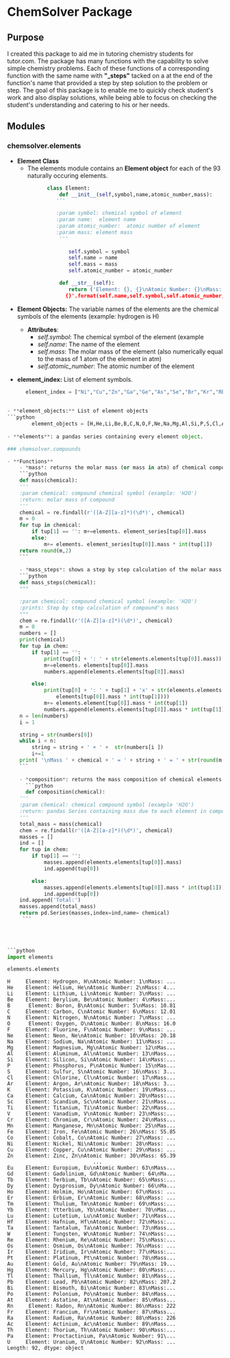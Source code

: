 
# ChemSolver Package

## Purpose
I created this package to aid me in tutoring chemistry students for tutor.com. The package has many functions with the capability to solve simple chemistry problems. Each of these functions of a corresponding function with the same name with **"\_steps"** tacked on a at the end of the function's name that provided a step by step solution to the problem or step. The goal of this package is to enable me to quickly check student's work and also display solutions, while being able to focus on checking the student's understanding and catering to his or her needs.

## Modules
### chemsolver.elements

- **Element Class**
   - The elements module contains an **Element object** for each of the 93 naturally occuring elements.
```python
             class Element:
                 def __init__(self,symbol,name,atomic_number,mass):
                '''

                :param symbol: chemical symbol of element
                :param name:  element name
                :param atomic_number:  atomic number of element
                :param mass: element mass
                 '''
                 
                    self.symbol = symbol
                    self.name = name
                    self.mass = mass
                    self.atomic_number = atomic_number

                 def __str__(self):
                    return ('Element: {}, {}\nAtomic Number: {}\nMass:
                   {}'.format(self.name,self.symbol,self.atomic_number,self.mass))
```
               
   - **Element Objects:** The variable names of the elements are the chemical symbols of the elements (example: hydrogen is H)
       - **Attributes**: 
          - *self.symbol*: The chemical symbol of the element (example
          - *self.name*: The name of the element
          - *self.mass*: The molar mass of the element (also numerically equal to the mass of 1 atom of the element in atm)
          - *self.atomic_number*: The atomic number of the element  
      
- **element_index:** List of element symbols.
```python
      element_index = ["Ni","Cu","Zn","Ga","Ge","As","Se","Br","Kr","Rb","Sr","Y","Zr","Nb","Mo","Tc","Ru","Rh","Pd","Ag","Cd","In","Sn","Sb","Te","I","Xe","Cs","Ba","La","Ce","Pr","Nd","Pm","Sm","Eu","Gd","Tb","Dy","Ho","Er","Tm","Yb","Lu","Hf","Ta","W","Re","Os","Ir","Pt","Au","Hg","Tl","Pb","Bi","Po","At","Rn","Fr","Ra","Ac","Th","Pa","U"]```
      
      
- **element_objects:** List of element objects
```python
        element_objects = [H,He,Li,Be,B,C,N,O,F,Ne,Na,Mg,Al,Si,P,S,Cl,Ar,K,Ca,Sc,Ti,V,Cr,Mn,Fe,Co,Ni,Cu,Zn,Ga,Ge,As,Se,Br,Kr,Rb,Sr,Y,Zr,Nb,Mo,Tc,Ru,Rh,Pd,Ag,Cd,In,Sn,Sb,Te,I,Xe,Cs,Ba,La,Ce,Pr,Nd,Pm,Sm,Eu,Gd,Tb,Dy,Ho,Er,Tm,Yb,Lu,Hf,Ta,W,Re,Os,Ir,Pt,Au,Hg,Tl,Pb,Bi,Po,At,Rn,Fr,Ra,Ac,Th,Pa,U]
        
- **elements**: a pandas series containing every element object.

### chemsolver.compounds

- **Functions**
    - *mass*: returns the molar mass (or mass in atm) of chemical compounds
    ```python
    def mass(chemical):
    '''
    :param chemical: compound chemical symbol (example: 'H2O')
    :return: molar mass of compound
    '''
    chemical = re.findall(r'([A-Z][a-z]*)(\d*)', chemical)
    m = 0
    for tup in chemical:
        if tup[1] == '': m+=elements. element_series[tup[0]].mass
        else:
            m+= elements. element_series[tup[0]].mass * int(tup[1])
    return round(m,2)
    ```
    
    - *mass_steps*: shows a step by step calculation of the molar mass of a compound
    ```python
    def mass_steps(chemical):
    """

    :param chemical: compound chemical symbol (example: 'H2O')
    :prints: Step by step calculation of compound's mass
    """
    chem = re.findall(r'([A-Z][a-z]*)(\d*)', chemical)
    m = 0
    numbers = []
    print(chemical)
    for tup in chem:
        if tup[1] == '':
            print(tup[0] + ': ' + str(elements.elements[tup[0]].mass))
            m+=elements. elements[tup[0]].mass
            numbers.append(elements.elements[tup[0]].mass)

        else:
            print(tup[0] + ': ' + tup[1] + 'x' + str(elements.elements[tup[0]].mass) + ' = ' + str(elements.
                elements[tup[0]].mass * int(tup[1])))
            m+= elements.element[tup[0]].mass * int(tup[1])
            numbers.append(elements.elements[tup[0]].mass * int(tup[1]))
    n = len(numbers)
    i = 1

    string = str(numbers[0])
    while i < n:
        string = string + ' + ' +  str(numbers[i ])
        i+=1 
    print( '\nMass ' + chemical + ' = ' + string + ' = ' + str(round(m,2)))
    ```
     
    - *composition*: returns the mass composition of chemical elements.
      ```python
      def composition(chemical):
    '''
    :param chemical: chemical compound symbol (example 'H2O')
    :return: pandas Series containing mass due to each element in compound and total mass of compound
    '''
    total_mass = mass(chemical)
    chem = re.findall(r'([A-Z][a-z]*)(\d*)', chemical)
    masses = []
    ind = []
    for tup in chem:
        if tup[1] == '':
            masses.append(elements.elements[tup[0]].mass)
            ind.append(tup[0])

        else:
            masses.append(elements.elements[tup[0]].mass * int(tup[1]))
            ind.append(tup[0])
    ind.append('Total:')
    masses.append(total_mass)
    return pd.Series(masses,index=ind,name= chemical) 
     ```
     
 


```python
import elements
```


```python
elements.elements
```




    H     Element: Hydrogen, H\nAtomic Number: 1\nMass: ...
    He    Element: Helium, He\nAtomic Number: 2\nMass: 4...
    Li    Element: Lithium, Li\nAtomic Number: 3\nMass: ...
    Be    Element: Berylium, Be\nAtomic Number: 4\nMass:...
    B      Element: Boron, B\nAtomic Number: 5\nMass: 10.81
    C     Element: Carbon, C\nAtomic Number: 6\nMass: 12.01
    N     Element: Nitrogen, N\nAtomic Number: 7\nMass: ...
    O      Element: Oxygen, O\nAtomic Number: 8\nMass: 16.0
    F     Element: Fluorine, F\nAtomic Number: 9\nMass: ...
    Ne    Element: Neon, Ne\nAtomic Number: 10\nMass: 20.18
    Na    Element: Sodium, Na\nAtomic Number: 11\nMass: ...
    Mg    Element: Magnesium, Mg\nAtomic Number: 12\nMas...
    Al    Element: Aluminum, Al\nAtomic Number: 13\nMass...
    Si    Element: Silicon, Si\nAtomic Number: 14\nMass:...
    P     Element: Phosphorus, P\nAtomic Number: 15\nMas...
    S     Element: Sulfur, S\nAtomic Number: 16\nMass: 3...
    Cl    Element: Chlorine, Cl\nAtomic Number: 17\nMass...
    Ar    Element: Argon, Ar\nAtomic Number: 18\nMass: 3...
    K     Element: Potassium, K\nAtomic Number: 19\nMass...
    Ca    Element: Calcium, Ca\nAtomic Number: 20\nMass:...
    Sc    Element: Scandium, Sc\nAtomic Number: 21\nMass...
    Ti    Element: Titanium, Ti\nAtomic Number: 22\nMass...
    V     Element: Vanadium, V\nAtomic Number: 23\nMass:...
    Cr    Element: Chromium, Cr\nAtomic Number: 24\nMass...
    Mn    Element: Manganese, Mn\nAtomic Number: 25\nMas...
    Fe    Element: Iron, Fe\nAtomic Number: 26\nMass: 55.85
    Co    Element: Cobalt, Co\nAtomic Number: 27\nMass: ...
    Ni    Element: Nickel, Ni\nAtomic Number: 28\nMass: ...
    Cu    Element: Copper, Cu\nAtomic Number: 29\nMass: ...
    Zn    Element: Zinc, Zn\nAtomic Number: 30\nMass: 65.39
                                ...                        
    Eu    Element: Europium, Eu\nAtomic Number: 63\nMass...
    Gd    Element: Gadolinium, Gd\nAtomic Number: 64\nMa...
    Tb    Element: Terbium, Tb\nAtomic Number: 65\nMass:...
    Dy    Element: Dysprosium, Dy\nAtomic Number: 66\nMa...
    Ho    Element: Holmim, Ho\nAtomic Number: 67\nMass: ...
    Er    Element: Erbium, Er\nAtomic Number: 68\nMass: ...
    Tm    Element: Thulium, Tm\nAtomic Number: 69\nMass:...
    Yb    Element: Ytterbium, Yb\nAtomic Number: 70\nMas...
    Lu    Element: Lutetium, Lu\nAtomic Number: 71\nMass...
    Hf    Element: Hafnium, Hf\nAtomic Number: 72\nMass:...
    Ta    Element: Tantalum, Ta\nAtomic Number: 73\nMass...
    W     Element: Tungsten, W\nAtomic Number: 74\nMass:...
    Re    Element: Rhenium, Re\nAtomic Number: 75\nMass:...
    Os    Element: Osmium, Os\nAtomic Number: 76\nMass: ...
    Ir    Element: Iridium, Ir\nAtomic Number: 77\nMass:...
    Pt    Element: Platinum, Pt\nAtomic Number: 78\nMass...
    Au    Element: Gold, Au\nAtomic Number: 79\nMass: 19...
    Hg    Element: Mercury, Hg\nAtomic Number: 80\nMass:...
    Tl    Element: Thallium, Tl\nAtomic Number: 81\nMass...
    Pb    Element: Lead, Pb\nAtomic Number: 82\nMass: 207.2
    Bi    Element: Bismuth, Bi\nAtomic Number: 83\nMass:...
    Po    Element: Polonium, Po\nAtomic Number: 84\nMass...
    At    Element: Astatine, At\nAtomic Number: 85\nMass...
    Rn     Element: Radon, Rn\nAtomic Number: 86\nMass: 222
    Fr    Element: Francium, Fr\nAtomic Number: 87\nMass...
    Ra    Element: Radium, Ra\nAtomic Number: 88\nMass: 226
    Ac    Element: Actinium, Ac\nAtomic Number: 89\nMass...
    Th    Element: Thorium, Th\nAtomic Number: 90\nMass:...
    Pa    Element: Proctactinium, Pa\nAtomic Number: 91\...
    U     Element: Uranium, U\nAtomic Number: 92\nMass: ...
    Length: 92, dtype: object




```python

```
